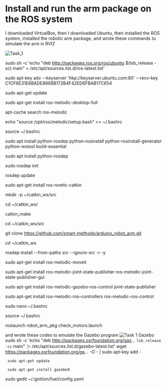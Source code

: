 # Install and run the arm package on the ROS system

I downloaded VirtualBox, then I downloaded Ubuntu, then installed the ROS system, installed the robotic arm package, and wrote these commands to simulate the arm in RVIZ

![Task_1](https://user-images.githubusercontent.com/85695324/122712582-c9456000-d26c-11eb-91b9-1a8ecc2d9535.jpg)

sudo sh -c 'echo "deb http://packages.ros.org/ros/ubuntu $(lsb_release -sc) main" > /etc/apt/sources.list.d/ros-latest.list'
 
sudo apt-key adv --keyserver 'hkp://keyserver.ubuntu.com:80' --recv-key C1CF6E31E6BADE8868B172B4F42ED6FBAB17C654
 
sudo apt-get update
 
sudo apt-get install ros-melodic-desktop-full
 
apt-cache search ros-melodic
 
echo "source /opt/ros/melodic/setup.bash" >> ~/.bashrc
 
source ~/.bashrc
 
sudo apt install python-rosdep python-rosinstall python-rosinstall-generator python-wstool build-essential
 
sudo apt install python-rosdep
 
sudo rosdep init
 
rosdep update
 
sudo apt-get install ros-noetic-catkin
 
mkdir -p ~/catkin_ws/src
 
cd ~/catkin_ws/
 
catkin_make
 
cd ~/catkin_ws/src
 
git clone https://github.com/smart-methods/arduino_robot_arm.git
 
cd ~/catkin_ws
 
rosdep install --from-paths src --ignore-src -r -y
 
sudo apt-get install ros-melodic-moveit
 
sudo apt-get install ros-melodic-joint-state-publisher ros-melodic-joint-state-publisher-gui
 
sudo apt-get install ros-melodic-gazebo-ros-control joint-state-publisher
 
sudo apt-get install ros-melodic-ros-controllers ros-melodic-ros-control
 
sudo nano ~/.bashrc

source ~/.bashrc
 
roslaunch robot_arm_pkg check_motors.launch

and wrote these codes to emulate the Gazebo program
![Task 1 Gazebo](https://user-images.githubusercontent.com/85695324/122711709-4b348980-d26b-11eb-8535-8dc4713e3fa7.jpg)
sudo sh -c 'echo "deb http://packages.osrfoundation.org/gaz... `lsb_release -cs` main" ＞ /etc/apt/sources.list.d/gazebo-latest.list'
wget https://packages.osrfoundation.org/ga... -O - | sudo apt-key add -

     sudo apt-get update
     
     sudo apt-get install gazebo9
     
sudo gedit ~/.ignition/fuel/config.yaml
